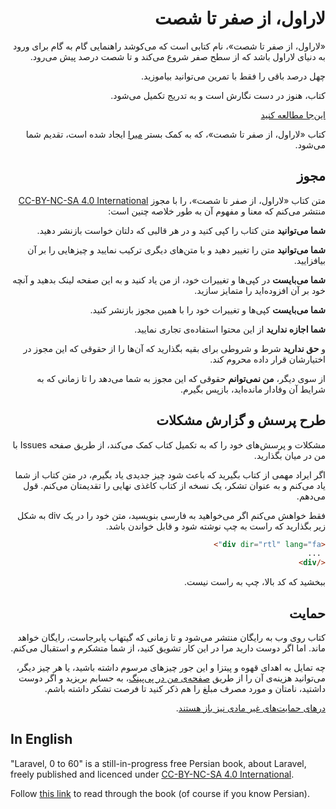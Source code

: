 <div dir="rtl" lang="fa">

# لاراول، از صفر تا شصت

«لاراول، از صفر تا شصت»، نام کتابی است که می‌کوشد راهنمایی گام به گام برای ورود به دنیای لاراول باشد که از سطح صفر شروع می‌کند و تا شصت درصد پیش می‌رود.

چهل درصد باقی را فقط با تمرین می‌توانید بیاموزید.

کتاب، هنوز در دست نگارش است و به تدریج تکمیل می‌شود.

[این‌جا مطالعه کنید](https://dutymess.github.io/laravel-0-to-60/)

کتاب «لاراول، از صفر تا شصت»، که به کمک بستر [میرا](https://miraxy.github.io/doc-fa/) ایجاد شده است، تقدیم شما می‌شود.

## مجوز

متن کتاب «لاراول، از صفر تا شصت»، را با مجوز [CC-BY-NC-SA 4.0 International](https://creativecommons.org/licenses/by-nc-sa/4.0/) منتشر می‌کنم که معنا و مفهوم آن به طور خلاصه چنین است:

**شما می‌توانید** متن کتاب را کپی کنید و در هر قالبی که دلتان خواست بازنشر دهید.

**شما می‌توانید** متن را تغییر دهید و با متن‌های دیگری ترکیب نمایید و چیزهایی را بر آن بیافزایید.

**شما می‌بایست** در کپی‌ها و تغییرات خود، از من یاد کنید و به این صفحه لینک بدهید و آنچه خود بر آن افزوده‌اید را متمایز سازید.

**شما می‌بایست** کپی‌ها و تغییرات خود را با همین مجوز بازنشر کنید.

**شما اجازه ندارید** از این محتوا استفاده‌ی تجاری نمایید.

و **حق ندارید** شرط و شروطی برای بقیه بگذارید که آن‌ها را از حقوقی که این مجوز در اختیارشان قرار داده محروم کند.

از سوی دیگر، **من نمی‌توانم** حقوقی که این مجوز به شما می‌دهد را تا زمانی که به شرایط آن وفادار مانده‌اید، بازپس بگیرم. 

## طرح پرسش و گزارش مشکلات

مشکلات و پرسش‌های خود را که به تکمیل کتاب کمک می‌کند، از طریق صفحه Issues با من در میان بگذارید.

اگر ایراد مهمی از کتاب بگیرید که باعث شود چیز جدیدی یاد بگیرم، در متن کتاب از شما یاد می‌کنم و به عنوان تشکر، یک نسخه از کتاب کاغذی نهایی را تقدیمتان می‌کنم. قول می‌دهم.

فقط خواهش می‌کنم اگر می‌خواهید به فارسی بنویسید، متن خود را در  یک div به شکل زیر بگذارید که راست به چپ نوشته شود و قابل خواندن باشد. 

```html
<div dir="rtl" lang="fa">
 ...
</div>
```

ببخشید که کد بالا، چپ به راست نیست. 

## حمایت

کتاب روی وب به رایگان منتشر می‌شود و تا زمانی که گیتهاب پابرجاست، رایگان خواهد ماند. اما اگر دوست دارید مرا در این کار تشویق کنید، از شما متشکرم و استقبال می‌کنم. 

چه تمایل به اهدای قهوه و پیتزا و این جور چیزهای مرسوم داشته باشید، یا هر چیز دیگر، می‌توانید هزینه‌ی آن را از طریق [صفحه‌ی من در پی‌پینگ](https://www.payping.ir/dutymess)، به حسابم بریزید و اگر دوست داشتید، نامتان و مورد مصرف مبلغ را هم ذکر کنید تا فرصت تشکر داشته باشم.

[درهای حمایت‌های غیر مادی نیز باز هستند](https://dutymess.github.io/laravel-0-to-60/chapter00/lesson03/support/).

</div>

## In English

"Laravel, 0 to 60" is a still-in-progress free Persian book, about Laravel, freely published and licenced under 
[CC-BY-NC-SA 4.0 International](https://creativecommons.org/licenses/by-nc-sa/4.0/).

Follow
[this link](https://dutymess.github.io/laravel-0-to-60)
to read through the book (of course if you know Persian). 
